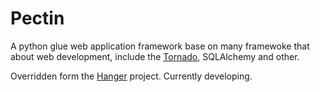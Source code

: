 Pectin
======

A python glue web application framework base on many framewoke that about web
development, include the [Tornado](http://github.com/facebook/tornado/), 
SQLAlchemy and other.

Overridden form the [Hanger](http://github.com/tioover/hanger) project.
Currently developing.
